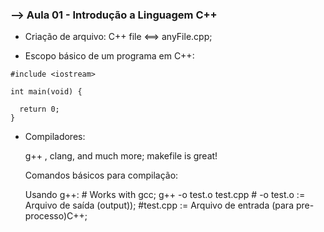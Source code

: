 
### --> Aula 01 - Introdução a Linguagem C++

- Criação de arquivo:
 C++ file <==> anyFile.cpp;
 
- Escopo básico de um programa em C++:
```
#include <iostream>

int main(void) {
  
  return 0;
}
```

- Compiladores:
  
  g++ , clang, and much more;
  makefile is great!

  Comandos básicos para compilação:

  Usando g++:                 # Works with gcc;
  g++ -o test.o test.cpp      # -o test.o := Arquivo de saída (output)); 
                              #test.cpp := Arquivo de entrada (para pre-processo)C++;  







